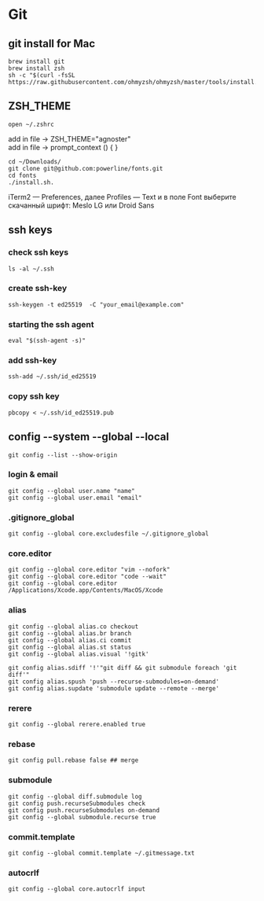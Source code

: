# Git
## git install for Mac
	brew install git
	brew install zsh
	sh -c "$(curl -fsSL https://raw.githubusercontent.com/ohmyzsh/ohmyzsh/master/tools/install.sh)"

## ZSH_THEME
	open ~/.zshrc
add in file -> ZSH_THEME="agnoster"  
add in file -> prompt_context () { }

	cd ~/Downloads/
	git clone git@github.com:powerline/fonts.git
	cd fonts
	./install.sh.
	
iTerm2 — Preferences, далее Profiles — Text и в поле Font выберите скачанный шрифт: Meslo LG или Droid Sans

## ssh keys
### check ssh keys
	ls -al ~/.ssh

### create ssh-key
	ssh-keygen -t ed25519  -C "your_email@example.com"

### starting the ssh agent
	eval "$(ssh-agent -s)"

### add ssh-key
	ssh-add ~/.ssh/id_ed25519

### copy ssh key
	pbcopy < ~/.ssh/id_ed25519.pub

## config --system --global --local
	git config --list --show-origin

### login & email
	git config --global user.name "name"
	git config --global user.email "email"

### .gitignore_global
	git config --global core.excludesfile ~/.gitignore_global

### core.editor
	git config --global core.editor "vim --nofork"
	git config --global core.editor "code --wait"
	git config --global core.editor /Applications/Xcode.app/Contents/MacOS/Xcode

### alias
	git config --global alias.co checkout
	git config --global alias.br branch
	git config --global alias.ci commit
	git config --global alias.st status
	git config --global alias.visual '!gitk'
	
	git config alias.sdiff '!'"git diff && git submodule foreach 'git diff'"
	git config alias.spush 'push --recurse-submodules=on-demand'
	git config alias.supdate 'submodule update --remote --merge'

### rerere
	git config --global rerere.enabled true

### rebase
	git config pull.rebase false ## merge

### submodule
	git config --global diff.submodule log
	git config push.recurseSubmodules check
	git config push.recurseSubmodules on-demand
	git config --global submodule.recurse true

### commit.template
	git config --global commit.template ~/.gitmessage.txt

### autocrlf
	git config --global core.autocrlf input
